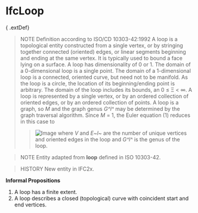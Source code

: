 # IfcLoop

{ .extDef}
<!-- end of short definition -->

> NOTE Definition according to ISO/CD 10303-42:1992
> A loop is a topological entity constructed from a single vertex, or by stringing together connected (oriented) edges, or linear segments beginning and ending at the same vertex. It is typically used to bound a face lying on a surface. A loop has dimensionality of 0 or 1. The domain of a 0-dimensional loop is a single point. The domain of a 1-dimensional loop is a connected, oriented curve, but need not to be manifold. As the loop is a circle, the location of its beginning/ending point is arbitrary. The domain of the loop includes its bounds, an 0 ≤ Ξ < ∞. A loop is represented by a single vertex, or by an ordered collection of oriented edges, or by an ordered collection of points. A loop is a graph, so _M_ and the graph genus _G^l^_ may be determined by the graph traversal algorithm. Since _M_ = 1, the Euler equation (1) reduces in this case to
>> ![Image](../../../../figures/ifcloop-math1.gif)
> where _V_ and _E~l~_ are the number of unique vertices and oriented edges in the loop and _G^l^_ is the genus of the loop.

> NOTE Entity adapted from **loop** defined in ISO 10303-42.

> HISTORY New entity in IFC2x.

**Informal Propositions**

1. A loop has a finite extent.
2. A loop describes a closed (topological) curve with coincident start and end vertices.

